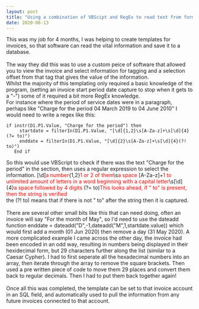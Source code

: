 ```yaml
---
layout: post
title: "Using a combination of VBScipt and RegEx to read text from forms"
date: 2020-06-13
---
```

This was my job for 4 months, I was helping to create templates for invoices, so that software can read the vital information
 and save it to a database. <br /><br />
 The way they did this was to use a custom peice of software that allowed you to view the invoice and select information for tagging
  and a selection offset from that tag that gives the value of the information.<br />
Whilst the majority of this templating only required a basic knowledge of the program, (setting an invoice start period date 
capture to stop when it gets to a "-") some of it required a bit more RegEx knowledge. <br />
For instance where the period of service dates were in a paragraph, perhaps like "Charge for the period 04 March 2019 to 04 June 2010"
   I would need to write a regex like this:<br />
   <pre><code>if instr(D1.P1.Value, "Charge for the period") then  
     startdate = filterIn(D1.P1.Value, "[\d]{1,2}\s[A-Za-z]+\s[\d]{4}(?= to)")
     enddate = filterIn(D1.P1.Value, "[\d]{2}\s[A-Za-z]+\s[\d]{4}(?! to)")
   End if
</code></pre>
So this would use VBScript to check if there was the text "Charge for the period" in the section, then uses a regular expression to 
select the information. [\d]<span style="color:red;">a number</span>{1,2}<span style="color:red;">1 or 2 of them</span>\s<span style="color:red;">a space</span>
[A-Za-z]+<span style="color:red;">1 to unlimited amount of letters in a word beginning with a capital letter</span>\s[\d]{4}<span style="color:red;">a space followed by 4 digits</span>
(?= to)<span style="color:red;">This looks ahead, if " to" is present, then the string is verified</span><br />
the (?! to) means that if there is not " to" after the string then it is captured.<br /><br />
There are several other small bits like this that can need doing, often an invoice will say "For the month of May", so I'd need to 
use the dateadd function enddate = dateadd("D",-1,dateadd("M",1,startdate.value)) which would first add a month (01 Jun 2020) then
 remove a day (31 May 2020). A more complicated example I came across the other day, the invoice had been encoded in an odd way, resulting in
  numbers being displayed in their hexidecimal form, but 29 characters further along the list (similar to a Caesar Cypher). I had to first seperate all the hexadecimal
   numbers into an array, then iterate through the array to remove the square brackets. Then used a pre written piece of code to 
   move them 29 places and convert them back to regular decimals. Then I had to put them back together again!<br /><br />
   Once all this was completed, the template can be set to that invoice account in an SQL field, and automatically used to pull the information
    from any future invoices connected to that account. <br />
    

